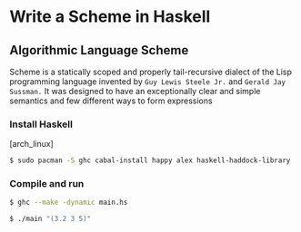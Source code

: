 # Write a Scheme in Haskell
## Algorithmic Language Scheme

 Scheme is a statically scoped and properly tail-recursive dialect of the Lisp programming language invented by `Guy Lewis Steele Jr.` and `Gerald Jay Sussman.` It was designed to have an exceptionally clear and simple semantics and few different ways to form expressions


### Install Haskell
[arch_linux]

```bash
$ sudo pacman -S ghc cabal-install happy alex haskell-haddock-library
```


### Compile and run
 ```bash
$ ghc --make -dynamic main.hs 

$ ./main "(3.2 3 5)"

 ```
